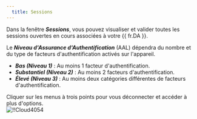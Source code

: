 ```yaml
---
  title: Sessions
---
```

Dans la fenêtre ***Sessions***, vous pouvez visualiser et valider toutes les sessions ouvertes en cours associées à votre {{ fr.DA }}.  

Le ***Niveau d'Assurance d'Authentification*** (AAL) dépendra du nombre et du type de facteurs d'authentification activés sur l'appareil.  

* ***Bas (Niveau 1)*** : Au moins 1 facteur d'authentification. 
* ***Substantiel (Niveau 2)*** : Au moins 2 facteurs d'authentification. 
* ***Élevé (Niveau 3)*** : Au moins deux catégories différentes de facteurs d'authentification.  

Cliquer sur les menus à trois points pour vous déconnecter et accéder à plus d'options.  
![!!Cloud4054](https://webdevolutions.azureedge.net/docs/fr/cloud/Cloud4054.png) 

